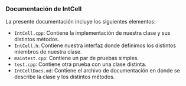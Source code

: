 <!-- LTeX: language=es -->
### Documentación de IntCell
La presente documentación incluye los siguientes elementos:
- `IntCell.cpp`: Contiene la implementación de nuestra clase y sus distintos métodos.
- `IntCell.h`: Contiene nuestra interfaz donde definimos los distintos miembros de nuestra clase.
- `maintest.cpp`: Contiene un par de pruebas simples.
- `test.cpp`: Contiene otra prueba con una clase distinta.
- `IntCellDocs.md`: Contiene el archivo de documentación en donde se describe la clase y los distintos métodos.
